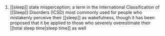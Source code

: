 1. [[sleep]] state misperception; a term in the International Classification of [[Sleep]] Disorders (ICSD) most commonly used for people who mistakenly perceive their [[sleep]] as wakefulness, though it has been proposed that it be applied to those who severely overestimate their [[total sleep time|sleep time]] as well
